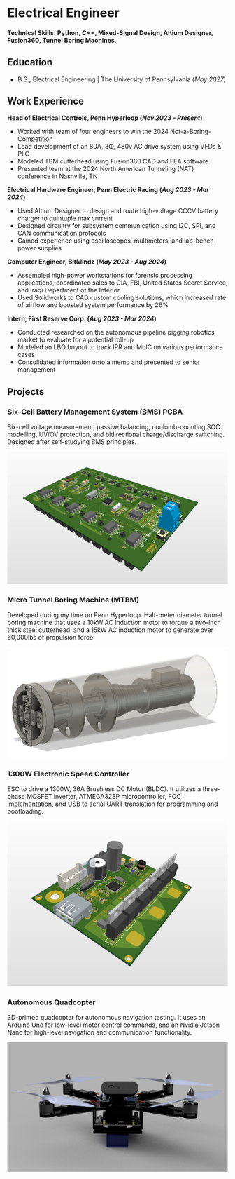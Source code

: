 # Electrical Engineer

#### Technical Skills: Python, C++, Mixed-Signal Design, Altium Designer, Fusion360, Tunnel Boring Machines, 

## Education
- B.S., Electrical Engineering | The University of Pennsylvania (_May 2027_)             		

## Work Experience
**Head of Electrical Controls, Penn Hyperloop (_Nov 2023 - Present_)**
- Worked with team of four engineers to win the 2024 Not-a-Boring-Competition
- Lead development of an 80A, 3Φ, 480v AC drive system using VFDs & PLC
- Modeled TBM cutterhead using Fusion360 CAD and FEA software
- Presented team at the 2024 North American Tunneling (NAT) conference in Nashville, TN

**Electrical Hardware Engineer, Penn Electric Racing (_Aug 2023 - Mar 2024_)**
- Used Altium Designer to design and route high-voltage CCCV battery charger to quintuple max current
- Designed circuitry for subsystem communication using I2C, SPI, and CAN communication protocols
- Gained experience using oscilloscopes, multimeters, and lab-bench power supplies

**Computer Engineer, BitMindz (_May 2023 - Aug 2024_)**
- Assembled high-power workstations for forensic processing applications, coordinated sales to CIA, FBI, United States Secret Service, and Iraqi Department of the Interior
- Used Solidworks to CAD custom cooling solutions, which increased rate of airflow and boosted system performance by 26%

**Intern, First Reserve Corp. (_Aug 2023 - Mar 2024_)**
- Conducted researched on the autonomous pipeline pigging robotics market to evaluate for a potential roll-up
- Modeled an LBO buyout to track IRR and MoIC on various performance cases
- Consolidated information onto a memo and presented to senior management

## Projects

### Six-Cell Battery Management System (BMS) PCBA

Six-cell voltage measurement, passive balancing, coulomb-counting SOC modelling, UV/OV protection, and bidirectional charge/discharge switching. Designed after self-studying BMS principles.

![Battery Management System](/assets/bms.png)

### Micro Tunnel Boring Machine (MTBM)

Developed during my time on Penn Hyperloop. Half-meter diameter tunnel boring machine that uses a 10kW AC induction motor to torque a two-inch thick steel cutterhead, and a 15kW AC induction motor to generate over 60,000lbs of propulsion force.

![Tunnel Boring Machine](/assets/tbm.png)

### 1300W Electronic Speed Controller

ESC to drive a 1300W, 36A Brushless DC Motor (BLDC). It utilizes a three-phase MOSFET inverter, ATMEGA328P microcontroller, FOC implementation, and USB to serial UART translation for programming and bootloading.

![Electronic Speed Controller](/assets/esc.png)

### Autonomous Quadcopter

3D-printed quadcopter for autonomous navigation testing. It uses an Arduino Uno for low-level motor control commands, and an Nvidia Jetson Nano for high-level navigation and communication functionality.

![Autonomous Quadcopter](/assets/drone.png)

